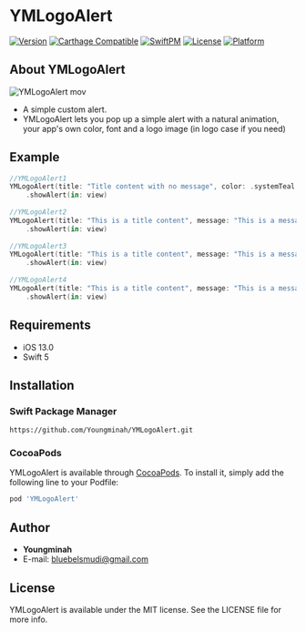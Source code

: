 # YMLogoAlert
[![Version](https://img.shields.io/cocoapods/v/YMLogoAlert.svg?style=flat)](https://cocoapods.org/pods/YMLogoAlert)
[![Carthage Compatible](https://img.shields.io/badge/Carthage-compatible-4BC51D.svg?style=flat)](https://github.com/Carthage/Carthage)
[![SwiftPM](https://img.shields.io/badge/SPM-supported-DE5C43.svg?style=flat)](https://swift.org/package-manager/)
[![License](https://img.shields.io/cocoapods/l/YMLogoAlert.svg?style=flat)](https://cocoapods.org/pods/YMLogoAlert)
[![Platform](https://img.shields.io/cocoapods/p/YMLogoAlert.svg?style=flat)](https://cocoapods.org/pods/YMLogoAlert)



## About YMLogoAlert
![YMLogoAlert mov](https://user-images.githubusercontent.com/42762236/137061604-d5fca03e-5242-42c7-b671-8bbe00117eba.gif)

- A simple custom alert.
- YMLogoAlert lets you pop up a simple alert with a natural animation, your app's own color, font and a logo image (in logo case if you need)

## Example
```swift
//YMLogoAlert1
YMLogoAlert(title: "Title content with no message", color: .systemTeal , buttonStyle: .confirmAndCancel, okCompletion: nil)
    .showAlert(in: view)
    
//YMLogoAlert2
YMLogoAlert(title: "This is a title content", message: "This is a message content. Put your message.", color: .systemYellow , completion: nil)
    .showAlert(in: view)
    
//YMLogoAlert3
YMLogoAlert(title: "This is a title content", message: "This is a message content. Put your message.", color: .systemRed, imageName: "ExampleImage" , completion: nil)
    .showAlert(in: view)
    
//YMLogoAlert4
YMLogoAlert(title: "This is a title content", message: "This is a message content. Put your message.", color: .systemGreen, imageName: "ExampleImage"  , buttonStyle: .confirmAndCancel, okCompletion: nil)
    .showAlert(in: view)
```


## Requirements
- iOS 13.0
- Swift 5


## Installation

### Swift Package Manager
```
https://github.com/Youngminah/YMLogoAlert.git
```

### CocoaPods

YMLogoAlert is available through [CocoaPods](https://cocoapods.org). To install
it, simply add the following line to your Podfile:

```ruby
pod 'YMLogoAlert'
```

## Author

- **Youngminah**
- E-mail: bluebelsmudi@gmail.com

## License

YMLogoAlert is available under the MIT license. See the LICENSE file for more info.
